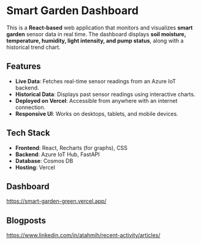 # Smart Garden Dashboard

This is a **React-based** web application that monitors and visualizes **smart garden** sensor data in real time. The dashboard displays **soil moisture, temperature, humidity, light intensity, and pump status**, along with a historical trend chart.

## Features
- **Live Data**: Fetches real-time sensor readings from an Azure IoT backend.
- **Historical Data**: Displays past sensor readings using interactive charts.
- **Deployed on Vercel**: Accessible from anywhere with an internet connection.
- **Responsive UI**: Works on desktops, tablets, and mobile devices.

## Tech Stack
- **Frontend**: React, Recharts (for graphs), CSS
- **Backend**: Azure IoT Hub, FastAPI
- **Database**: Cosmos DB
- **Hosting**: Vercel

## Dashboard 
https://smart-garden-green.vercel.app/

## Blogposts
https://www.linkedin.com/in/atahmih/recent-activity/articles/

